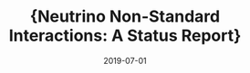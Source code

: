 ---
title: "{Neutrino Non-Standard Interactions: A Status Report}"
authors: 
collection: publications
permalink: /publication/2019-07-01-NeutrinoNon-StandardInteractionsAStatusReport
date: 2019-07-01
venue: ''
citation: '"{Neutrino Non-Standard Interactions: A Status Report}",P. {Bhupal Dev} and others,  , 2019, '
eprint: ''
---